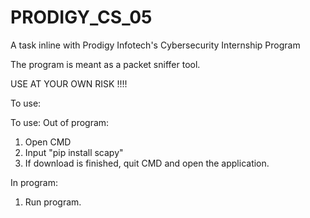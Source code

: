 # PRODIGY_CS_05
A task inline with Prodigy Infotech's Cybersecurity Internship Program

The program is meant as a packet sniffer tool.

USE AT YOUR OWN RISK !!!!

To use:

To use:
Out of program:
1. Open CMD
2. Input "pip install scapy"
3. If download is finished, quit CMD and open the application.
   
In program:
1. Run program.
